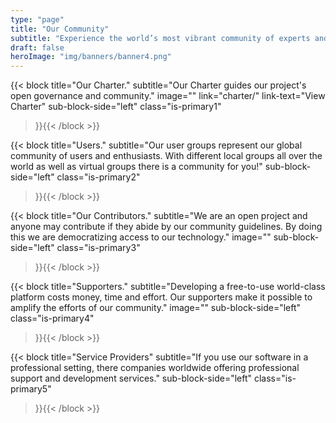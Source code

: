 ```yaml
---
type: "page"
title: "Our Community"
subtitle: "Experience the world’s most vibrant community of experts and enthusiasts"
draft: false
heroImage: "img/banners/banner4.png"
---
```


{{< block
    title="Our Charter."
    subtitle="Our Charter guides our project's open governance and community."
    image=""
    link="charter/"
    link-text="View Charter"
    sub-block-side="left"
    class="is-primary1"
>}}{{< /block >}}

{{< block
    title="Users."
    subtitle="Our user groups represent our global community of users and enthusiasts. With different local groups all over the world as well as virtual groups there is a community for you!"
    sub-block-side="left"
    class="is-primary2"
>}}{{< /block >}}

{{< block
    title="Our Contributors."
    subtitle="We are an open project and anyone may contribute if they abide by our community guidelines. By doing this we are democratizing access to our technology."
    image=""
    sub-block-side="left"
    class="is-primary3"
>}}{{< /block >}}

{{< block
    title="Supporters."
    subtitle="Developing a free-to-use world-class platform costs money, time and effort. Our supporters make it possible to amplify the efforts of our community."
    image=""
    sub-block-side="left"
    class="is-primary4"
>}}{{< /block >}}


{{< block
    title="Service Providers"
    subtitle="If you use our software in a professional setting, there companies worldwide offering professional support and development services."
    sub-block-side="left"
    class="is-primary5"
>}}{{< /block >}}
